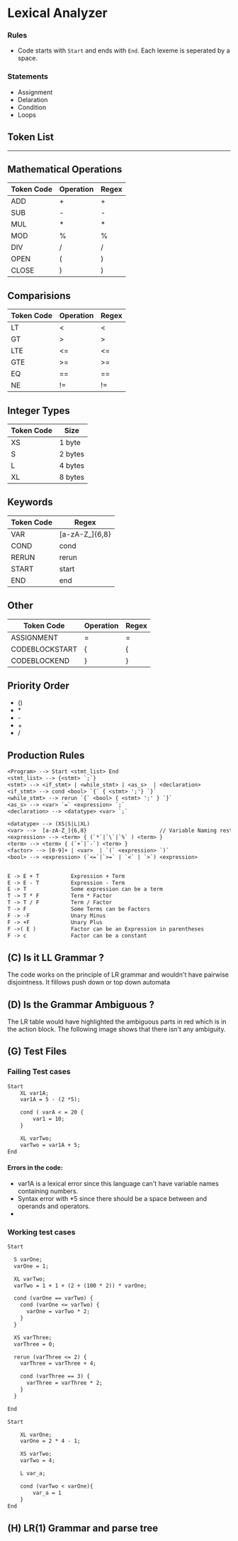 # Lexical Analyzer

### Rules
- Code starts with `Start` and ends with `End`. Each lexeme is seperated by a space.

### Statements 
- Assignment
- Delaration
- Condition
- Loops

## Token List
---

## Mathematical Operations
| Token Code       | Operation | Regex |                                
| ---------------- | --------- | ----- |
| ADD              | +         | +     |
| SUB              | -         | -     |
| MUL              | \*        | \*    |
| MOD              | %         | %
| DIV              | /         | /     |
| OPEN             | (         | )     |
| CLOSE            | )         | )     |


## Comparisions
| Token Code | Operation | Regex |
| ---------- | --------- | ----- |
| LT         | <         | <     |
| GT         | >         | >     |
| LTE        | <=        | <=    |
| GTE        | >=        | >=    |
| EQ         | ==        | ==    |
| NE         | !=        | !=    |

## Integer Types
| Token Code | Size    |
| ---------- | ------- |
| XS         | 1 byte  |
| S          | 2 bytes |
| L          | 4 bytes |
| XL         | 8 bytes |


## Keywords
| Token Code | Regex         |
| ---------- | ------------- |
| VAR        | [a-zA-Z_]{6,8}|
| COND       | cond          |
| RERUN      | rerun         |
| START      | start         |
| END        | end           |

## Other
| Token Code       | Operation | Regex |
| ---------------- | --------- | ----- |
| ASSIGNMENT       | =         | =     |
| CODEBLOCKSTART   | {         | {     |
| CODEBLOCKEND     | }         | }     |

## Priority Order
- ()
- \*
- \-
- \+
- /

## Production Rules

```txt
<Program> --> Start <stmt_list> End
<stmt_list> --> {<stmt> `;`}
<stmt> --> <if_stmt> | <while_stmt> | <as_s>  | <declaration>
<if_stmt> --> cond <bool> `{` { <stmt> ';'} `}`
<while_stmt> --> rerun `{` <bool> { <stmt> ';' } `}`
<as_s> --> <var> `=` <expression> `;`
<declaration> --> <datatype> <var> `;`

<datatype> --> (XS|S|L|XL)
<var> -->  [a-zA-Z_]{6,8}                       // Variable Naming restriction
<expression> --> <term> { (`*`|`\`|`%` ) <term> }
<term> --> <term> { (`+`|`-`) <term> }
<factor> --> [0-9]+ | <var>  | `(` <expression> `)`
<bool> --> <expression> (`<=`|`>=` | `<` | `>`) <expression>


E -> E + T          Expression + Term
E -> E - T          Expression - Term
E -> T              Some expression can be a term
T -> T * F          Term * Factor
T -> T / F          Term / Factor
T -> F              Some Terms can be Factors
F -> -F             Unary Minus
F -> +F             Unary Plus
F ->( E )           Factor can be an Expression in parentheses
F -> c              Factor can be a constant
```
## (C) Is it LL Grammar ?
The code works on the principle of LR grammar and wouldn't have pairwise disjointness. It fillows push down or top down automata

## (D) Is the Grammar Ambiguous ?
The LR table would have highlighted the ambiguous parts in red which is in the action block. The following image shows that there isn't any ambiguity.

## (G) Test Files
### Failing Test cases
```txt
Start
    XL var1A;
    var1A = 5 - (2 *5);

    cond ( varA < = 20 {
        var1 = 10;
    }

    XL varTwo;
    varTwo = var1A + 5;
End
```
#### Errors in the code:
- var1A is a lexical error since this language can't have variable names containing numbers.
- Syntax error with *5 since there should be a space between and operands and operators.
- 

### Working test cases
```txt
Start

  S varOne;
  varOne = 1;

  XL varTwo;
  varTwo = 1 + 1 + (2 + (100 * 2)) * varOne;

  cond (varOne == varTwo) {
    cond (varOne <= varTwo) {
      varOne = varTwo * 2;
    }
  }

  XS varThree;
  varThree = 0;

  rerun (varThree <= 2) {
    varThree = varThree + 4;

    cond (varThree == 3) {
      varThree = varThree * 2;
    }
  }

End
```
```txt
Start

    XL varOne;
    varOne = 2 * 4 - 1;

    XS varTwo;
    varTwo = 4;

    L var_a;

    cond (varTwo < varOne){
        var_a = 1
    }
End
```

## (H) LR(1) Grammar and parse tree







